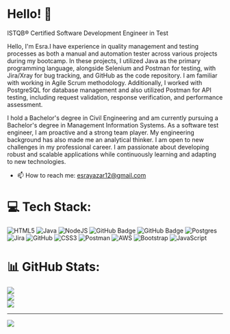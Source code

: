 # Hello! 👋

ISTQB® Certified Software Development Engineer in Test

Hello, I'm Esra.I have experience in quality management and testing processes as both a manual and automation tester across various projects during my bootcamp. In these projects, I utilized Java as the primary programming language, alongside Selenium and Postman for testing, with Jira/Xray for bug tracking, and GitHub as the code repository. I am familiar with working in Agile Scrum methodology. Additionally, I worked with PostgreSQL for database management and also utilized Postman for API testing, including request validation, response verification, and performance assessment.

I hold a Bachelor's degree in Civil Engineering and am currently pursuing a Bachelor's degree in Management Information Systems. As a software test engineer, I am proactive and a strong team player. My engineering background has also made me an analytical thinker. I am open to new challenges in my professional career.
I am passionate about developing robust and scalable applications while continuously learning and adapting to new technologies. 


- 📫 How to reach me: esrayazar12@gmail.com

  

# 💻 Tech Stack:
![HTML5](https://img.shields.io/badge/html5-%23E34F26.svg?style=for-the-badge&logo=html5&logoColor=white) ![Java](https://img.shields.io/badge/java-%23ED8B00.svg?style=for-the-badge&logo=openjdk&logoColor=white) ![NodeJS](https://img.shields.io/badge/node.js-6DA55F?style=for-the-badge&logo=node.js&logoColor=white) ![GitHub Badge](https://img.shields.io/badge/Selenium-43B02A?style=for-the-badge&logo=Selenium&logoColor=white)  ![GitHub Badge](https://img.shields.io/badge/Cucumber-43B02A?style=for-the-badge&logo=cucumber&logoColor=white) ![Postgres](https://img.shields.io/badge/postgres-%23316192.svg?style=for-the-badge&logo=postgresql&logoColor=white) ![Jira](https://img.shields.io/badge/jira-%230A0FFF.svg?style=for-the-badge&logo=jira&logoColor=white) ![GitHub](https://img.shields.io/badge/github-%23121011.svg?style=for-the-badge&logo=github&logoColor=white) ![CSS3](https://img.shields.io/badge/css3-%231572B6.svg?style=for-the-badge&logo=css3&logoColor=white) ![Postman](https://img.shields.io/badge/Postman-FF6C37?style=for-the-badge&logo=postman&logoColor=white) ![AWS](https://img.shields.io/badge/AWS-%23FF9900.svg?style=for-the-badge&logo=amazon-aws&logoColor=white)
![Bootstrap](https://img.shields.io/badge/bootstrap-%238511FA.svg?style=for-the-badge&logo=bootstrap&logoColor=white)
![JavaScript](https://img.shields.io/badge/javascript-%23323330.svg?style=for-the-badge&logo=javascript&logoColor=%23F7DF1E)
# 📊 GitHub Stats:
![](https://github-readme-stats.vercel.app/api?username=esranurari&theme=dark&hide_border=false&include_all_commits=false&count_private=false)<br/>
![](https://github-readme-streak-stats.herokuapp.com/?user=esranurari&theme=dark&hide_border=false)<br/>
![](https://github-readme-stats.vercel.app/api/top-langs/?username=esranurari&theme=dark&hide_border=false&include_all_commits=false&count_private=false&layout=compact)

---
[![](https://visitcount.itsvg.in/api?id=esranurari&icon=0&color=0)](https://visitcount.itsvg.in)

<!-- Proudly created with GPRM ( https://gprm.itsvg.in ) -->

